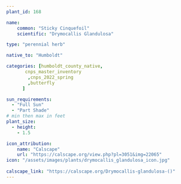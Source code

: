 ```yaml
---
plant_id: 168 

name: 
    common: "Sticky Cinquefoil" 
    scientific: "Drymocallis Glandulosa"  

type: "perennial herb"

native_to: "Humboldt"

categories: [humboldt_county_native,
       cnps_master_inventory
        ,cnps_2022_spring
        ,butterfly
      ]

sun_requirements:
  - "Full Sun"
  - "Part Shade"
# min then max in feet
plant_size:
  - height: 
    - 1.5 

icon_attribution: 
    name: "Calscape"
    url: "https://calscape.org/view.php?pl=3051&img=22065"
icon: "/assets/images/plants/drymocallis_glandulosa_icon.jpg"
 
calscape_link: "https://calscape.org/Drymocallis-glandulosa-()"
---
```








